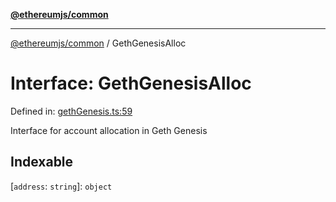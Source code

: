[**@ethereumjs/common**](../README.md)

***

[@ethereumjs/common](../README.md) / GethGenesisAlloc

# Interface: GethGenesisAlloc

Defined in: [gethGenesis.ts:59](https://github.com/ethereumjs/ethereumjs-monorepo/blob/master/packages/common/src/gethGenesis.ts#L59)

Interface for account allocation in Geth Genesis

## Indexable

\[`address`: `string`\]: `object`
